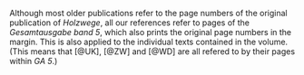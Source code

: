 Although most older publications refer to the page numbers of the original publication of *Holzwege*, all our references refer to pages of the *Gesamtausgabe band 5*, which also prints the original page numbers in the margin. This is also applied to the individual texts contained in the volume. (This means that [@UK], [@ZW] and [@WD] are all refered to by their pages within *GA 5*.)